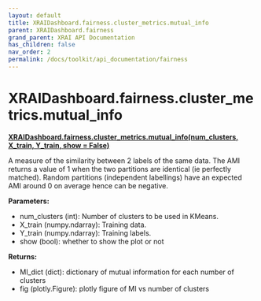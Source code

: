 ```yaml
---
layout: default
title: XRAIDashboard.fairness.cluster_metrics.mutual_info
parent: XRAIDashboard.fairness
grand_parent: XRAI API Documentation
has_children: false
nav_order: 2
permalink: /docs/toolkit/api_documentation/fairness
---
```


# XRAIDashboard.fairness.cluster_metrics.mutual_info
**[XRAIDashboard.fairness.cluster_metrics.mutual_info(num_clusters, X_train, Y_train, show = False)](https://github.com/gaberamolete/XRAIDashboard/blob/main/fairness/cluster_metrics.py)**


A measure of the similarity between 2 labels of the same data. The AMI returns a value of 1 when the two partitions are identical (ie perfectly matched). Random partitions (independent labellings) have an expected AMI around 0 on average hence can be negative.



**Parameters:**
- num_clusters (int): Number of clusters to be used in KMeans.
- X_train (numpy.ndarray): Training data.
- Y_train (numpy.ndarray): Training labels.
- show (bool): whether to show the plot or not

**Returns:**
- MI_dict (dict): dictionary of mutual information for each number of clusters
- fig (plotly.Figure): plotly figure of MI vs number of clusters
